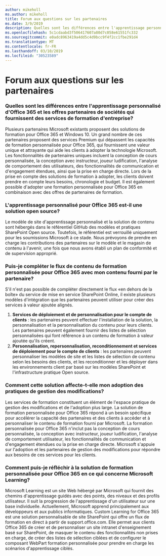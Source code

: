 ```yaml
---
author: mikeholl
ms.author: mikeholl
title: Forum aux questions sur les partenaires
ms.date: 3/9/2019
description: Quelles sont les différences entre l'apprentissage personnalisé d'Office 365 et les offres partenaires de sociétés qui fournissent des services de formation d'entreprise?
ms.openlocfilehash: 5c1cdaabd3f506417607a80d7c058e61551fc332
ms.sourcegitcommit: e0adc8963419a4dd5c4d9bcc9f4f2cc1fbe291d4
ms.translationtype: MT
ms.contentlocale: fr-FR
ms.lasthandoff: 03/10/2019
ms.locfileid: "30523589"
---
```

# <a name="partner-frequently-asked-questions"></a>Forum aux questions sur les partenaires

### <a name="how-does-custom-learning-for-office-365-compare-to-partner-offerings-from-companies-that-provide-enterprise-training-services"></a>Quelles sont les différences entre l'apprentissage personnalisé d'Office 365 et les offres partenaires de sociétés qui fournissent des services de formation d'entreprise?
Plusieurs partenaires Microsoft existants proposent des solutions de formation pour Office 365 et Windows 10. Un grand nombre de ces partenaires proposent des services Premium qui dépassent les capacités de formation personnalisée pour Office 365, qui fournissent une valeur unique et attrayante qui aide les clients à adopter la technologie Microsoft. Les fonctionnalités de partenaires uniques incluent la conception de cours personnalisée, la conception avec instructeur, joueur ludification, l'analyse de comportement des utilisateurs, des fonctionnalités de communication et d'engagement étendues, ainsi que la prise en charge directe. Lors de la prise en compte des solutions de formation à adopter, les clients doivent prendre en compte leurs besoins, chronologie et budget. Il est également possible d'adopter une formation personnalisée pour Office 365 en combinaison avec des offres de partenaires de formation.
 
### <a name="is-custom-learning-for-office-365-an-open-source-solution"></a>L'apprentissage personnalisé pour Office 365 est-il une solution open source?
Le modèle de site d'apprentissage personnalisé et la solution de contenu sont hébergés dans le référentiel GitHub des modèles et pratiques SharePoint Open source. Toutefois, le référentiel est verrouillé uniquement pour les soumissions Microsoft à ce stade. Nous prévoyons de prendre en charge les contributions des partenaires sur le modèle et le magasin de contenu à l'avenir, une fois que nous avons établi un plan de conformité et de supervision approprié.  

### <a name="can-i-supplement-the-custom-learning-for-office-365-content-feed-with-my-partner-provided-content"></a>Puis-je compléter le flux de contenu de formation personnalisée pour Office 365 avec mon contenu fourni par le partenaire? 
S'il n'est pas possible de compléter directement le flux «en dehors de la boîte» du service de mise en service SharePoint Online, il existe plusieurs modèles d'intégration que les partenaires peuvent utiliser pour créer des services à valeur ajoutée alignés.

1. **Services de déploiement et de personnalisation pour le compte de clients** : les partenaires peuvent effectuer l'installation de la solution, la personnalisation et la personnalisation du contenu pour leurs clients. Les partenaires peuvent également fournir des listes de sélection personnalisées qui font référence à un contenu de formation à valeur ajoutée qu'ils créent. 
2. **Personnalisation, repersonnalisation, reconditionnement et services de déploiement pour le compte de clients** : les partenaires peuvent personnaliser les modèles de site et les listes de sélection de contenu selon les besoins des clients, et les reconditionner et les déployer dans les environnements client par basé sur les modèles SharePoint et l'infrastructure pratique Open source. 

### <a name="how-does-this-solution-affect-my-adoption-change-management-practice"></a>Comment cette solution affecte-t-elle mon adoption des pratiques de gestion des modifications? 
Les services de formation constituent un élément de l'espace pratique de gestion des modifications et de l'adoption plus large. La solution de formation personnalisée pour Office 365 répond à un besoin spécifique pour accélérer la capacité des partenaires et des clients à accéder et à personnaliser le contenu de formation fourni par Microsoft. La formation personnalisée pour Office 365 n'inclut pas la conception de cours personnalisée, la conception avec instructeur, joueur ludification, l'analyse de comportement utilisateur, les fonctionnalités de communication et d'engagement étendues ou la prise en charge directe. Microsoft s'appuie sur l'adoption et les partenaires de gestion des modifications pour répondre aux besoins de ces services pour les clients. 

### <a name="how-should-i-think-of-the-custom-learning-for-office-365-solution-with-respect-to-microsoft-learn"></a>Comment puis-je réfléchir à la solution de formation personnalisée pour Office 365 en ce qui concerne Microsoft Learning?
Microsoft Learning est un site Web hébergé par Microsoft qui fournit des chemins d'apprentissage guidés avec des points, des niveaux et des profils utilisateur. Il suit la progression de l'apprentissage d'un utilisateur sur une base individuelle. Actuellement, Microsoft apprend principalement aux développeurs et aux publics informatiques. Custom Learning for Office 365 est une solution personnalisable de site SharePoint qui offre un flux de formation en direct à partir de support.office.com. Elle permet aux clients Office 365 de créer et de personnaliser un site intranet d'enseignement basé sur SharePoint, de masquer le contenu des fonctionnalités non prises en charge, de créer des listes de sélection ciblées et de configurer le composant WebPart formation personnalisée pour prendre en charge les scénarios d'apprentissage ciblés.
